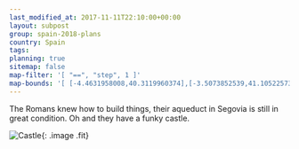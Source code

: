 ```yaml
---
last_modified_at: 2017-11-11T22:10:00+00:00
layout: subpost
group: spain-2018-plans
country: Spain
tags: 
planning: true
sitemap: false
map-filter: '[ "==", "step", 1 ]'
map-bounds: '[ [-4.4631958008,40.3119960374],[-3.5073852539,41.1052257322]]'
---
```


The Romans knew how to build things, their aqueduct in Segovia is still in great condition. Oh and they have a funky castle.

![Castle](https://i1.wp.com/thefairytaletraveler.com/wp-content/uploads/2015/01/Alc%C3%A1zar_de_Segovia_3-e1420829733673.jpg?resize=800%2C534){: .image .fit}